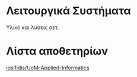 # Λειτουργικά Συστήματα
Υλικό και λύσεις σετ.

# Λίστα αποθετηρίων

[iosifidis/UoM-Applied-Informatics](https://github.com/iosifidis/UoM-Applied-Informatics/tree/main/s3/Operating_Systems)

